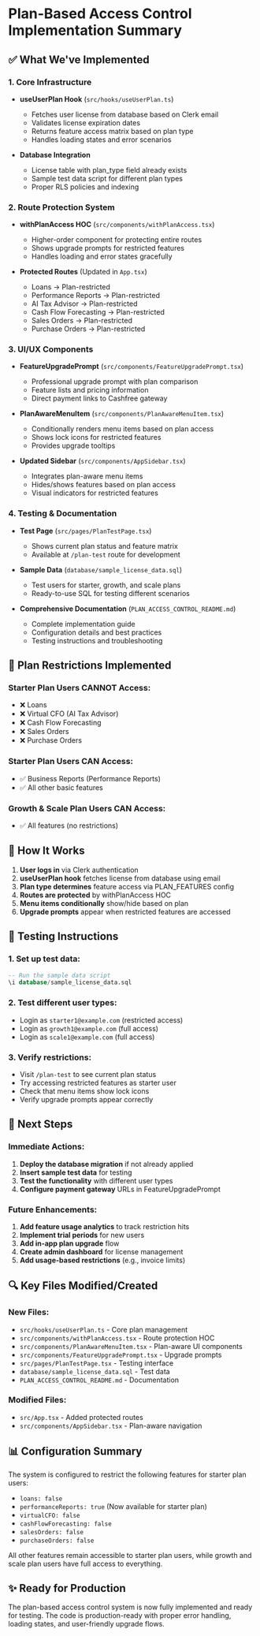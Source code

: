 # Plan-Based Access Control Implementation Summary

## ✅ What We've Implemented

### 1. Core Infrastructure
- **useUserPlan Hook** (`src/hooks/useUserPlan.ts`)
  - Fetches user license from database based on Clerk email
  - Validates license expiration dates
  - Returns feature access matrix based on plan type
  - Handles loading states and error scenarios

- **Database Integration**
  - License table with plan_type field already exists
  - Sample test data script for different plan types
  - Proper RLS policies and indexing

### 2. Route Protection System
- **withPlanAccess HOC** (`src/components/withPlanAccess.tsx`)
  - Higher-order component for protecting entire routes
  - Shows upgrade prompts for restricted features
  - Handles loading and error states gracefully

- **Protected Routes** (Updated in `App.tsx`)
  - Loans → Plan-restricted
  - Performance Reports → Plan-restricted  
  - AI Tax Advisor → Plan-restricted
  - Cash Flow Forecasting → Plan-restricted
  - Sales Orders → Plan-restricted
  - Purchase Orders → Plan-restricted

### 3. UI/UX Components
- **FeatureUpgradePrompt** (`src/components/FeatureUpgradePrompt.tsx`)
  - Professional upgrade prompt with plan comparison
  - Feature lists and pricing information
  - Direct payment links to Cashfree gateway

- **PlanAwareMenuItem** (`src/components/PlanAwareMenuItem.tsx`)
  - Conditionally renders menu items based on plan access
  - Shows lock icons for restricted features
  - Provides upgrade tooltips

- **Updated Sidebar** (`src/components/AppSidebar.tsx`)
  - Integrates plan-aware menu items
  - Hides/shows features based on plan access
  - Visual indicators for restricted features

### 4. Testing & Documentation
- **Test Page** (`src/pages/PlanTestPage.tsx`)
  - Shows current plan status and feature matrix
  - Available at `/plan-test` route for development

- **Sample Data** (`database/sample_license_data.sql`)
  - Test users for starter, growth, and scale plans
  - Ready-to-use SQL for testing different scenarios

- **Comprehensive Documentation** (`PLAN_ACCESS_CONTROL_README.md`)
  - Complete implementation guide
  - Configuration details and best practices
  - Testing instructions and troubleshooting

## 🎯 Plan Restrictions Implemented

### Starter Plan Users CANNOT Access:
- ❌ Loans
- ❌ Virtual CFO (AI Tax Advisor)
- ❌ Cash Flow Forecasting
- ❌ Sales Orders
- ❌ Purchase Orders

### Starter Plan Users CAN Access:
- ✅ Business Reports (Performance Reports)
- ✅ All other basic features

### Growth & Scale Plan Users CAN Access:
- ✅ All features (no restrictions)

## 🔧 How It Works

1. **User logs in** via Clerk authentication
2. **useUserPlan hook** fetches license from database using email
3. **Plan type determines** feature access via PLAN_FEATURES config
4. **Routes are protected** by withPlanAccess HOC
5. **Menu items conditionally** show/hide based on plan
6. **Upgrade prompts** appear when restricted features are accessed

## 🧪 Testing Instructions

### 1. Set up test data:
```sql
-- Run the sample data script
\i database/sample_license_data.sql
```

### 2. Test different user types:
- Login as `starter1@example.com` (restricted access)
- Login as `growth1@example.com` (full access)
- Login as `scale1@example.com` (full access)

### 3. Verify restrictions:
- Visit `/plan-test` to see current plan status
- Try accessing restricted features as starter user
- Check that menu items show lock icons
- Verify upgrade prompts appear correctly

## 🚀 Next Steps

### Immediate Actions:
1. **Deploy the database migration** if not already applied
2. **Insert sample test data** for testing
3. **Test the functionality** with different user types
4. **Configure payment gateway** URLs in FeatureUpgradePrompt

### Future Enhancements:
1. **Add feature usage analytics** to track restriction hits
2. **Implement trial periods** for new users
3. **Add in-app plan upgrade** flow
4. **Create admin dashboard** for license management
5. **Add usage-based restrictions** (e.g., invoice limits)

## 🔍 Key Files Modified/Created

### New Files:
- `src/hooks/useUserPlan.ts` - Core plan management
- `src/components/withPlanAccess.tsx` - Route protection HOC
- `src/components/PlanAwareMenuItem.tsx` - Plan-aware UI components
- `src/components/FeatureUpgradePrompt.tsx` - Upgrade prompts
- `src/pages/PlanTestPage.tsx` - Testing interface
- `database/sample_license_data.sql` - Test data
- `PLAN_ACCESS_CONTROL_README.md` - Documentation

### Modified Files:
- `src/App.tsx` - Added protected routes
- `src/components/AppSidebar.tsx` - Plan-aware navigation

## 📊 Configuration Summary

The system is configured to restrict the following features for starter plan users:
- `loans: false`
- `performanceReports: true` (Now available for starter plan)
- `virtualCFO: false`
- `cashFlowForecasting: false`
- `salesOrders: false`
- `purchaseOrders: false`

All other features remain accessible to starter plan users, while growth and scale plan users have full access to everything.

## ✨ Ready for Production

The plan-based access control system is now fully implemented and ready for testing. The code is production-ready with proper error handling, loading states, and user-friendly upgrade flows.